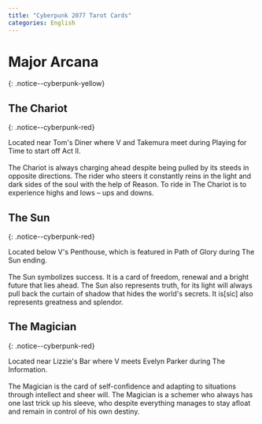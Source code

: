 ```yaml
---
title: "Cyberpunk 2077 Tarot Cards"
categories: English
---
```


# Major Arcana
{: .notice--cyberpunk-yellow}

## The Chariot
{: .notice--cyberpunk-red}

<div class="cyberpunk-bg">
<span class="cyberpunk-lightgreen">Located near Tom's Diner where V and Takemura meet during Playing for Time to start off Act II.</span>
<br><br>
<span class="cyberpunk-cyan">
The Chariot is always charging ahead despite being pulled by its steeds in opposite directions. The rider who steers it constantly reins in the light and dark sides of the soul with the help of Reason. To ride in The Chariot is to experience highs and lows – ups and downs.
</span>
</div>

## The Sun
{: .notice--cyberpunk-red}

<div class="cyberpunk-bg">
<span class="cyberpunk-lightgreen">Located below V's Penthouse, which is featured in Path of Glory during The Sun ending.</span>
<br><br>
<span class="cyberpunk-cyan">
The Sun symbolizes success. It is a card of freedom, renewal and a bright future that lies ahead. The Sun also represents truth, for its light will always pull back the curtain of shadow that hides the world's secrets. It is[sic] also represents greatness and splendor.
</span>
</div>

## The Magician
{: .notice--cyberpunk-red}

<div class="cyberpunk-bg">
<span class="cyberpunk-lightgreen">Located near Lizzie's Bar where V meets Evelyn Parker during The Information.</span>
<br><br>
<span class="cyberpunk-cyan">
The Magician is the card of self-confidence and adapting to situations through intellect and sheer will. The Magician is a schemer who always has one last trick up his sleeve, who despite everything manages to stay afloat and remain in control of his own destiny.
</span>
</div>
